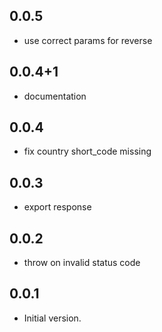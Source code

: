 ## 0.0.5

- use correct params for reverse

## 0.0.4+1

- documentation

## 0.0.4

- fix country short_code missing

## 0.0.3

- export response

## 0.0.2

- throw on invalid status code

## 0.0.1

- Initial version.

